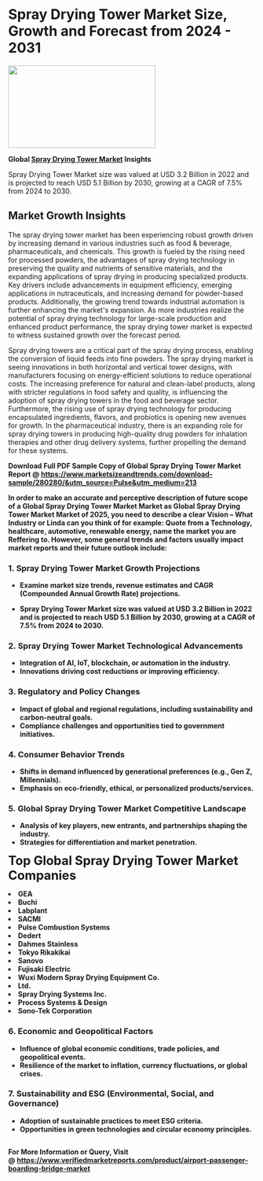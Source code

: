 <H1>Spray Drying Tower Market Size, Growth and Forecast from 2024 - 2031</H1><img class="aligncenter size-medium wp-image-584254" src="https://thirdeyenews.in/wp-content/uploads/2024/09/Global-Market-Research-300x168.jpeg" alt="" width="300" height="168" /><p><strong>Global&nbsp;<a href="https://www.marketsizeandtrends.com/download-sample/280280/&amp;utm_source=Pulse&amp;utm_medium=213">Spray Drying Tower Market</a> Insights</strong></p><p>Spray Drying Tower Market size was valued at USD 3.2 Billion in 2022 and is projected to reach USD 5.1 Billion by 2030, growing at a CAGR of 7.5% from 2024 to 2030.</p><p><h2>Market Growth Insights</h2> <p>The spray drying tower market has been experiencing robust growth driven by increasing demand in various industries such as food & beverage, pharmaceuticals, and chemicals. This growth is fueled by the rising need for processed powders, the advantages of spray drying technology in preserving the quality and nutrients of sensitive materials, and the expanding applications of spray drying in producing specialized products. Key drivers include advancements in equipment efficiency, emerging applications in nutraceuticals, and increasing demand for powder-based products. Additionally, the growing trend towards industrial automation is further enhancing the market's expansion. As more industries realize the potential of spray drying technology for large-scale production and enhanced product performance, the spray drying tower market is expected to witness sustained growth over the forecast period.</p> <p><strong></strong></p> <p>Spray drying towers are a critical part of the spray drying process, enabling the conversion of liquid feeds into fine powders. The spray drying market is seeing innovations in both horizontal and vertical tower designs, with manufacturers focusing on energy-efficient solutions to reduce operational costs. The increasing preference for natural and clean-label products, along with stricter regulations in food safety and quality, is influencing the adoption of spray drying towers in the food and beverage sector. Furthermore, the rising use of spray drying technology for producing encapsulated ingredients, flavors, and probiotics is opening new avenues for growth. In the pharmaceutical industry, there is an expanding role for spray drying towers in producing high-quality drug powders for inhalation therapies and other drug delivery systems, further propelling the demand for these systems.</p> <p><strong></p><p><span class=""><strong>Download Full PDF Sample Copy of Global Spray Drying Tower Market Report</strong> @ <a href="https://www.marketsizeandtrends.com/download-sample/280280/&amp;utm_source=Pulse&amp;utm_medium=213" target="_blank">https://www.marketsizeandtrends.com/download-sample/280280/&amp;utm_source=Pulse&amp;utm_medium=213</a></span></p><p>In order to make an accurate and perceptive description of future scope of a Global&nbsp;Spray Drying Tower Market Market as Global&nbsp;Spray Drying Tower Market Market of 2025, you need to describe a clear Vision &ndash; What Industry or Linda can you think of for example: Quote from a Technology, healthcare, automotive, renewable energy, name the market you are Reffering to. However, some general trends and factors usually impact market reports and their future outlook include:</p><h3>1.&nbsp;<strong>Spray Drying Tower Market Growth Projections</strong></h3><ul><li>Examine market size trends, revenue estimates and CAGR (Compounded Annual Growth Rate) projections.</li><li><p>Spray Drying Tower Market size was valued at USD 3.2 Billion in 2022 and is projected to reach USD 5.1 Billion by 2030, growing at a CAGR of 7.5% from 2024 to 2030.</p></li></ul><h3>2.&nbsp;<strong>Spray Drying Tower Market Technological Advancements</strong></h3><ul><li>Integration of AI, IoT, blockchain, or automation in the industry.</li><li>Innovations driving cost reductions or improving efficiency.</li></ul><h3>3.&nbsp;<strong>Regulatory and Policy Changes</strong></h3><ul><li>Impact of global and regional regulations, including sustainability and carbon-neutral goals.</li><li>Compliance challenges and opportunities tied to government initiatives.</li></ul><h3>4.&nbsp;<strong>Consumer Behavior Trends</strong></h3><ul><li>Shifts in demand influenced by generational preferences (e.g., Gen Z, Millennials).</li><li>Emphasis on eco-friendly, ethical, or personalized products/services.</li></ul><h3>5.&nbsp;<strong>Global Spray Drying Tower Market Competitive Landscape</strong></h3><ul><li>Analysis of key players, new entrants, and partnerships shaping the industry.</li><li>Strategies for differentiation and market penetration.</li></ul><p data-pm-slice="1 1 []"><span style="color: inherit; font-family: inherit; font-size: 25px;">Top Global Spray Drying Tower Market Companies</span></p><div class="" data-test-id=""><p><li>GEA</li><li> Buchi</li><li> Labplant</li><li> SACMI</li><li> Pulse Combustion Systems</li><li> Dedert</li><li> Dahmes Stainless</li><li> Tokyo Rikakikai</li><li> Sanovo</li><li> Fujisaki Electric</li><li> Wuxi Modern Spray Drying Equipment Co.</li><li> Ltd.</li><li> Spray Drying Systems Inc.</li><li> Process Systems & Design</li><li> Sono-Tek Corporation</li></p></div><h3>6.&nbsp;<strong>Economic and Geopolitical Factors</strong></h3><ul><li>Influence of global economic conditions, trade policies, and geopolitical events.</li><li>Resilience of the market to inflation, currency fluctuations, or global crises.</li></ul><h3>7.&nbsp;<strong>Sustainability and ESG (Environmental, Social, and Governance)</strong></h3><ul><li>Adoption of sustainable practices to meet ESG criteria.</li><li>Opportunities in green technologies and circular economy principles.</li></ul><h2><strong style="font-size: 14px;">For More Information or Query, Visit @&nbsp;</strong><a style="background-color: #ffffff; font-size: 14px;" href="https://www.marketsizeandtrends.com/report/spray-drying-tower-market/" target="_blank">https://www.verifiedmarketreports.com/product/airport-passenger-boarding-bridge-market</a></h2>
